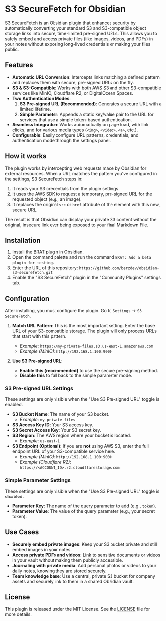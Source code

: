 # S3 SecureFetch for Obsidian

S3 SecureFetch is an Obsidian plugin that enhances security by automatically converting your standard S3 and S3-compatible object storage links into secure, time-limited pre-signed URLs. This allows you to safely embed and access private files (like images, videos, and PDFs) in your notes without exposing long-lived credentials or making your files public.

## Features

- **Automatic URL Conversion**: Intercepts links matching a defined pattern and replaces them with secure, pre-signed URLs on the fly.
- **S3 & S3-Compatible**: Works with both AWS S3 and other S3-compatible services like MinIO, Cloudflare R2, or DigitalOcean Spaces.
- **Two Authentication Modes**:
    1.  **S3 Pre-signed URL (Recommended)**: Generates a secure URL with a limited lifetime.
    2.  **Simple Parameter**: Appends a static key/value pair to the URL for services that use a simple token-based authentication.
- **Seamless Integration**: Works automatically on page load, with link clicks, and for various media types (`<img>`, `<video>`, `<a>`, etc.).
- **Configurable**: Easily configure URL patterns, credentials, and authentication mode through the settings panel.

## How it works

The plugin works by intercepting web requests made by Obsidian for external resources. When a URL matches the pattern you've configured in the settings, S3 SecureFetch steps in:

1.  It reads your S3 credentials from the plugin settings.
2.  It uses the AWS SDK to request a temporary, pre-signed URL for the requested object (e.g., an image).
3.  It replaces the original `src` or `href` attribute of the element with this new, secure URL.

The result is that Obsidian can display your private S3 content without the original, insecure link ever being exposed to your final Markdown File.

## Installation

1.  Install the [BRAT](https://github.com/TfTHacker/obsidian42-brat) plugin in Obsidian.
2.  Open the command palette and run the command `BRAT: Add a beta plugin for testing`.
3.  Enter the URL of this repository: `https://github.com/berzdev/obsidian-s3-securefetch.git`
4.  Enable the "S3 SecureFetch" plugin in the "Community Plugins" settings tab.

## Configuration

After installing, you must configure the plugin. Go to `Settings` -> `S3 SecureFetch`.

1.  **Match URL Pattern**: This is the most important setting. Enter the base URL of your S3-compatible storage. The plugin will only process URLs that start with this pattern.
    -   *Example*: `https://my-private-files.s3.us-east-1.amazonaws.com`
    -   *Example (MinIO)*: `http://192.168.1.100:9000`

2.  **Use S3 Pre-signed URL**:
    -   **Enable this (recommended)** to use the secure pre-signing method.
    -   **Disable this** to fall back to the simple parameter mode.

### S3 Pre-signed URL Settings

These settings are only visible when the "Use S3 Pre-signed URL" toggle is enabled.

-   **S3 Bucket Name**: The name of your S3 bucket.
    -   *Example*: `my-private-files`
-   **S3 Access Key ID**: Your S3 access key.
-   **S3 Secret Access Key**: Your S3 secret key.
-   **S3 Region**: The AWS region where your bucket is located.
    -   *Example*: `us-east-1`
-   **S3 Endpoint (Optional)**: If you are **not** using AWS S3, enter the full endpoint URL of your S3-compatible service here.
    -   *Example (MinIO)*: `http://192.168.1.100:9000`
    -   *Example (Cloudflare R2)*: `https://<ACCOUNT_ID>.r2.cloudflarestorage.com`

### Simple Parameter Settings

These settings are only visible when the "Use S3 Pre-signed URL" toggle is disabled.

-   **Parameter Key**: The name of the query parameter to add (e.g., `token`).
-   **Parameter Value**: The value of the query parameter (e.g., your secret token).

## Use Cases

-   **Securely embed private images**: Keep your S3 bucket private and still embed images in your notes.
-   **Access private PDFs and videos**: Link to sensitive documents or videos in your vault without making them publicly accessible.
-   **Journaling with private media**: Add personal photos or videos to your daily notes, knowing they are stored securely.
-   **Team knowledge base**: Use a central, private S3 bucket for company assets and securely link to them in a shared Obsidian vault.

## License

This plugin is released under the MIT License. See the [LICENSE](LICENSE) file for more details.
